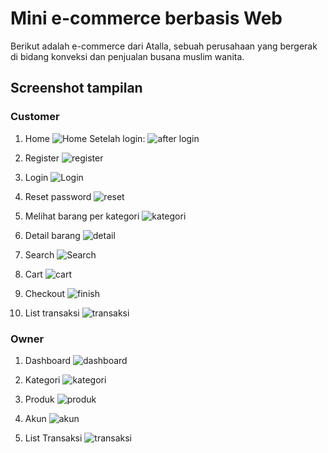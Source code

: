 # Mini e-commerce berbasis Web

Berikut adalah e-commerce dari Atalla, sebuah perusahaan yang bergerak di bidang konveksi dan penjualan busana muslim wanita.

## Screenshot tampilan

### Customer

1. Home
![Home](https://github.com/ariqd/shop/blob/master/screenshot/1-home.png)
Setelah login:
![after login](https://github.com/ariqd/shop/blob/master/screenshot/1-home-after-login.png)

2. Register
![register](https://github.com/ariqd/shop/blob/master/screenshot/2-register.png)

3. Login
![Login](https://github.com/ariqd/shop/blob/master/screenshot/3-login.png)

4. Reset password
![reset](https://github.com/ariqd/shop/blob/master/screenshot/4-reset.png)

5. Melihat barang per kategori
![kategori](https://github.com/ariqd/shop/blob/master/screenshot/5-kategori.png)

6. Detail barang
![detail](https://github.com/ariqd/shop/blob/master/screenshot/6-detail.png)

7. Search
![Search](https://github.com/ariqd/shop/blob/master/screenshot/7-search.png)

8. Cart
![cart](https://github.com/ariqd/shop/blob/master/screenshot/8-cart.png)

9. Checkout
![finish](https://github.com/ariqd/shop/blob/master/screenshot/9-finish.png)

10. List transaksi
![transaksi](https://github.com/ariqd/shop/blob/master/screenshot/10-transaksi.png)

### Owner

1. Dashboard
![dashboard](https://github.com/ariqd/shop/blob/master/screenshot/11-owner-dashboard.png)

2. Kategori
![kategori](https://github.com/ariqd/shop/blob/master/screenshot/12-owner-kategori.png)

3. Produk
![produk](https://github.com/ariqd/shop/blob/master/screenshot/13-owner-produk.png)

4. Akun
![akun](https://github.com/ariqd/shop/blob/master/screenshot/14-owner-akun.png)

5. List Transaksi
![transaksi](https://github.com/ariqd/shop/blob/master/screenshot/15-owner-transaksi.png)
